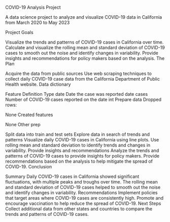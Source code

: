 COVID-19 Analysis Project

A data science project to analyze and visualize COVID-19 data in California from March 2020 to May 2023

Project Goals

Visualize the trends and patterns of COVID-19 cases in California over time.
Calculate and visualize the rolling mean and standard deviation of COVID-19 cases to smooth out the noise and identify changes in variability.
Provide insights and recommendations for policy makers based on the analysis.
The Plan

Acquire the data from public sources
Use web scraping techniques to collect daily COVID-19 case data from the California Department of Public Health website.
Data dictionary

Feature	Definition	Type
date	Date the case was reported	date
cases	Number of COVID-19 cases reported on the date	int
Prepare data
Dropped rows:

None
Created features

None
Other prep

Split data into train and test sets
Explore data in search of trends and patterns
Visualize daily COVID-19 cases in California using line plots.
Use rolling mean and standard deviation to identify trends and changes in variability.
Provide insights and recommendations
Analyze the trends and patterns of COVID-19 cases to provide insights for policy makers.
Provide recommendations based on the analysis to help mitigate the spread of COVID-19.
Conclusion

Summary
Daily COVID-19 cases in California showed significant fluctuations, with multiple peaks and troughs over time.
The rolling mean and standard deviation of COVID-19 cases helped to smooth out the noise and identify changes in variability.
Recommendations
Implement policies that target areas where COVID-19 cases are consistently high.
Promote and encourage vaccination to help reduce the spread of COVID-19.
Next Steps
Collect additional data from other states and countries to compare the trends and patterns of COVID-19 cases.

